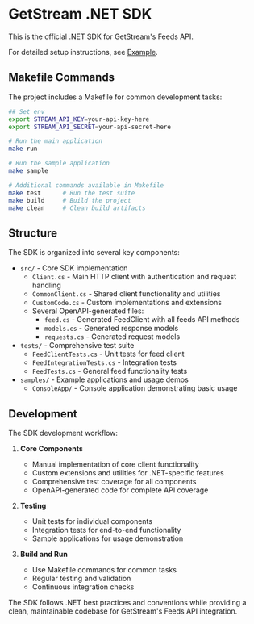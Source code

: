 # GetStream .NET SDK

This is the official .NET SDK for GetStream's Feeds API.

For detailed setup instructions, see [Example](samples/ConsoleApp/Program.cs).

## Makefile Commands

The project includes a Makefile for common development tasks:

```bash
## Set env
export STREAM_API_KEY=your-api-key-here
export STREAM_API_SECRET=your-api-secret-here

# Run the main application
make run

# Run the sample application
make sample

# Additional commands available in Makefile
make test      # Run the test suite
make build     # Build the project
make clean     # Clean build artifacts
```

## Structure

The SDK is organized into several key components:

- `src/` - Core SDK implementation
  - `Client.cs` - Main HTTP client with authentication and request handling
  - `CommonClient.cs` - Shared client functionality and utilities
  - `CustomCode.cs` - Custom implementations and extensions
  - Several OpenAPI-generated files:
    - `feed.cs` - Generated FeedClient with all feeds API methods
    - `models.cs` - Generated response models
    - `requests.cs` - Generated request models
- `tests/` - Comprehensive test suite
  - `FeedClientTests.cs` - Unit tests for feed client
  - `FeedIntegrationTests.cs` - Integration tests
  - `FeedTests.cs` - General feed functionality tests
- `samples/` - Example applications and usage demos
  - `ConsoleApp/` - Console application demonstrating basic usage

## Development

The SDK development workflow:

1. **Core Components**
   - Manual implementation of core client functionality
   - Custom extensions and utilities for .NET-specific features
   - Comprehensive test coverage for all components
   - OpenAPI-generated code for complete API coverage

2. **Testing**
   - Unit tests for individual components
   - Integration tests for end-to-end functionality
   - Sample applications for usage demonstration

3. **Build and Run**
   - Use Makefile commands for common tasks
   - Regular testing and validation
   - Continuous integration checks

The SDK follows .NET best practices and conventions while providing a clean, maintainable codebase for GetStream's Feeds API integration.
